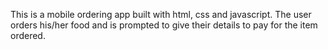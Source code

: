 This is a mobile ordering app built with html, css and javascript. The user orders his/her food and is prompted to give their details to pay for the item ordered.
